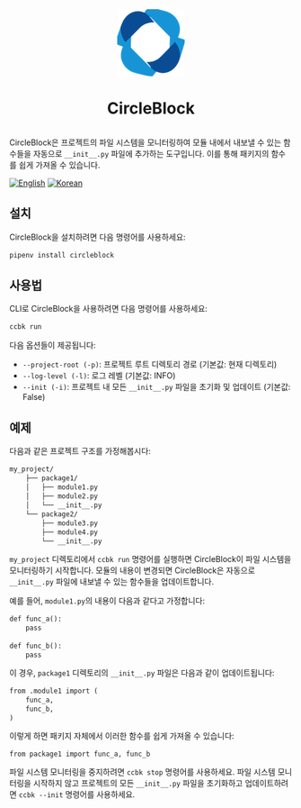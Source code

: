 <div style="display: flex; justify-content: center;">
  <img src="images/logo.png" alt="CircleBlock Logo">

</div>
<div style="display: flex; justify-content: center;">
    <h1>CircleBlock</h1>
</div>



CircleBlock은 프로젝트의 파일 시스템을 모니터링하여 모듈 내에서 내보낼 수 있는 함수들을 자동으로 `__init__.py` 파일에 추가하는 도구입니다. 이를 통해 패키지의 함수를 쉽게 가져올 수 있습니다.

[![English](https://img.shields.io/badge/language-English-orange.svg)](README.md) [![Korean](https://img.shields.io/badge/language-Korean-blue.svg)](README.ko.md)

## 설치

CircleBlock을 설치하려면 다음 명령어를 사용하세요:

```bash
pipenv install circleblock
```

## 사용법

CLI로 CircleBlock을 사용하려면 다음 명령어를 사용하세요:

```bash
ccbk run
```

다음 옵션들이 제공됩니다:

- `--project-root (-p)`: 프로젝트 루트 디렉토리 경로 (기본값: 현재 디렉토리)
- `--log-level (-l)`: 로그 레벨 (기본값: INFO)
- `--init (-i)`: 프로젝트 내 모든 `__init__.py` 파일을 초기화 및 업데이트 (기본값: False)

## 예제

다음과 같은 프로젝트 구조를 가정해봅시다:

```
my_project/
    ├── package1/
    │   ├── module1.py
    │   ├── module2.py
    │   └── __init__.py
    └── package2/
        ├── module3.py
        ├── module4.py
        └── __init__.py
```

`my_project` 디렉토리에서 `ccbk run` 명령어를 실행하면 CircleBlock이 파일 시스템을 모니터링하기 시작합니다. 모듈의 내용이 변경되면 CircleBlock은 자동으로 `__init__.py` 파일에 내보낼 수 있는 함수들을 업데이트합니다.

예를 들어, `module1.py`의 내용이 다음과 같다고 가정합니다:

```
def func_a():
    pass

def func_b():
    pass
```

이 경우, `package1` 디렉토리의 `__init__.py` 파일은 다음과 같이 업데이트됩니다:

```
from .module1 import (
    func_a,
    func_b,
)
```

이렇게 하면 패키지 자체에서 이러한 함수를 쉽게 가져올 수 있습니다:

```
from package1 import func_a, func_b
```

파일 시스템 모니터링을 중지하려면 `ccbk stop` 명령어를 사용하세요. 파일 시스템 모니터링을 시작하지 않고 프로젝트의 모든 `__init__.py` 파일을 초기화하고 업데이트하려면 `ccbk --init` 명령어를 사용하세요.